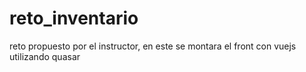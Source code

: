 # reto_inventario
reto propuesto por el instructor, en este se montara el front con vuejs utilizando quasar
